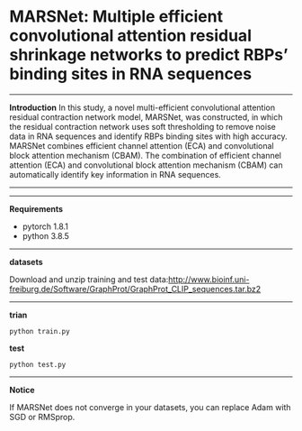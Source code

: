 # MARSNet: Multiple efficient convolutional attention residual shrinkage networks to predict RBPs’ binding sites in RNA sequences

****
**Introduction**
  In this study, a novel multi-efficient convolutional attention residual contraction network model, MARSNet, was constructed, in which the residual contraction network uses soft thresholding to remove noise data in RNA sequences and identify RBPs binding sites with high accuracy. MARSNet combines efficient channel attention (ECA) and convolutional block attention mechanism (CBAM). The combination of efficient channel attention (ECA) and convolutional block attention mechanism (CBAM) can automatically identify key information in RNA sequences.
****

****
**Requirements**
* pytorch 1.8.1
* python  3.8.5
****
**datasets**

Download and unzip training and test data:http://www.bioinf.uni-freiburg.de/Software/GraphProt/GraphProt_CLIP_sequences.tar.bz2
****
**trian**
```
python train.py 
```
**test**
```
python test.py 
```
****           
**Notice**

If MARSNet does not converge in your datasets, you can replace Adam with SGD or RMSprop.



